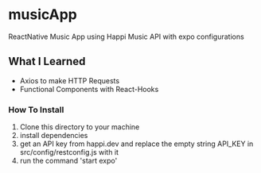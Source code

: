 # musicApp
ReactNative Music App using Happi Music API with expo configurations 

## What I Learned
* Axios to make HTTP Requests
* Functional Components with React-Hooks

### How To Install
1. Clone this directory to your machine
2. install dependencies
3. get an API key from happi.dev and replace the empty string API_KEY in src/config/restconfig.js with it
4. run the command 'start expo'
